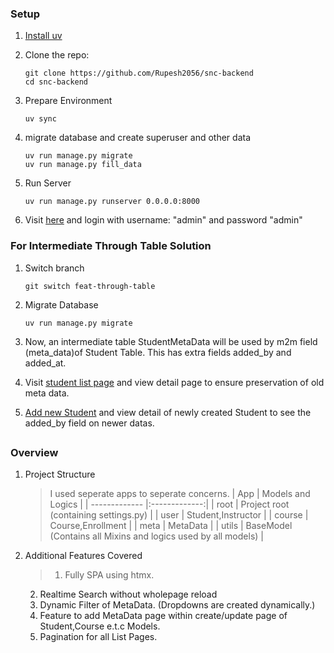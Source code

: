 

### Setup

1. [Install uv](https://docs.astral.sh/uv/getting-started/installation/)

2. Clone the repo:

   ```
   git clone https://github.com/Rupesh2056/snc-backend
   cd snc-backend
   ```

3. Prepare Environment
    ```
    uv sync 
    ```

4. migrate database and create superuser and other data
    ```
    uv run manage.py migrate
    uv run manage.py fill_data
    ```

5. Run Server
    ```
    uv run manage.py runserver 0.0.0.0:8000
    ```

6. Visit [here](http://127.0.0.1:8000) and login with username: "admin" and password "admin"


### For Intermediate Through Table Solution

1. Switch branch
    ```
    git switch feat-through-table
    ```
2. Migrate Database
    ```
    uv run manage.py migrate
    ```
3. Now, an intermediate table StudentMetaData will be used by m2m field (meta_data)of Student Table. This has extra fields added_by and added_at.

4. Visit [student list page](http://127.0.0.1:8000/student/) and view detail page to ensure preservation of old meta data.

5. [Add new Student](http://127.0.0.1:8000/student/create/) and view detail of newly created Student to see the added_by field on newer datas.


##

### Overview

1. Project Structure
    >I used seperate apps to seperate concerns.
    | App  | Models and Logics |
    | ------------- |:-------------:|
    | root          | Project root (containing settings.py) |
    | user          | Student,Instructor |
    | course        | Course,Enrollment     |
    | meta          | MetaData      |
    | utils          | BaseModel (Contains all Mixins and logics used by all    models)      |


2. Additional Features Covered 
    >1. Fully SPA using htmx.
     2. Realtime Search without wholepage reload
     3. Dynamic Filter of MetaData. (Dropdowns are created dynamically.)
     4. Feature to add MetaData page within create/update page of Student,Course e.t.c Models. 
     5. Pagination for all List Pages.
    